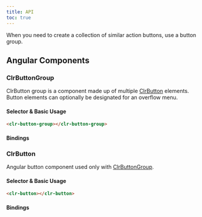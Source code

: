 ```yaml
---
title: API
toc: true
---
```


When you need to create a collection of similar action buttons, use a button group.

## Angular Components

### ClrButtonGroup

ClrButton group is a component made up of multiple [ClrButton](./api.md#clrbutton) elements. Button elements can
optionally be designated for an overflow menu.

#### Selector & Basic Usage

```html
<clr-button-group></clr-button-group>
```

#### Bindings

<DocComponentApi component="ClrButtonGroup" item="bindings" />

### ClrButton

Angular button component used only with [ClrButtonGroup](./api.md#clrbuttongroup).

#### Selector & Basic Usage

```html
<clr-button></clr-button>
```

#### Bindings

<DocComponentApi component="ClrButton" item="bindings" />
